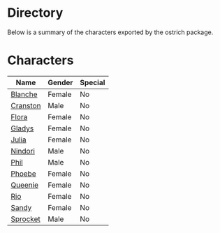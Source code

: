# Directory
Below is a summary of the characters exported by the ostrich package.
# Characters
|Name|Gender|Special|
|---|---|---|
|[Blanche](./character/ostrich/blanche.go)|Female|No|
|[Cranston](./character/ostrich/cranston.go)|Male|No|
|[Flora](./character/ostrich/flora.go)|Female|No|
|[Gladys](./character/ostrich/gladys.go)|Female|No|
|[Julia](./character/ostrich/julia.go)|Female|No|
|[Nindori](./character/ostrich/nindori.go)|Male|No|
|[Phil](./character/ostrich/phil.go)|Male|No|
|[Phoebe](./character/ostrich/phoebe.go)|Female|No|
|[Queenie](./character/ostrich/queenie.go)|Female|No|
|[Rio](./character/ostrich/rio.go)|Female|No|
|[Sandy](./character/ostrich/sandy.go)|Female|No|
|[Sprocket](./character/ostrich/sprocket.go)|Male|No|
